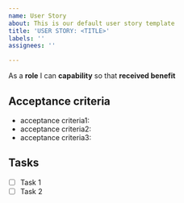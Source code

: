 ```yaml
---
name: User Story
about: This is our default user story template
title: 'USER STORY: <TITLE>'
labels: ''
assignees: ''

---
```


As a **role** I can **capability** so that **received benefit**

## Acceptance criteria

* acceptance criteria1:
* acceptance criteria2:
* acceptance criteria3:

## Tasks

- [ ] Task 1
- [ ] Task 2
